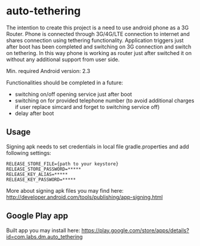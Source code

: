 # auto-tethering
The intention to create this project is a need to use android phone as a 3G Router. 
Phone is connected through 3G/4G/LTE connection to internet and shares connection using tethering functionality. 
Application triggers just after boot has been completed and switching on 3G connection and switch on tethering.
In this way phone is working as router just after switched it on without any additional support from user side.

Min. required Android version: 2.3

Functionalities should be completed in a future:
- switching on/off opening service just after boot
- switching on for provided telephone number (to avoid additional charges if user replace simcard and forget to switching service off)
- delay after boot

## Usage
Signing apk needs to set credentials in local file gradle.properties and add following settings:
```
RELEASE_STORE_FILE={path to your keystore}
RELEASE_STORE_PASSWORD=*****
RELEASE_KEY_ALIAS=*****
RELEASE_KEY_PASSWORD=*****
```

More about signing apk files you may find here: http://developer.android.com/tools/publishing/app-signing.html

## Google Play app
Built app you may install here: https://play.google.com/store/apps/details?id=com.labs.dm.auto_tethering
